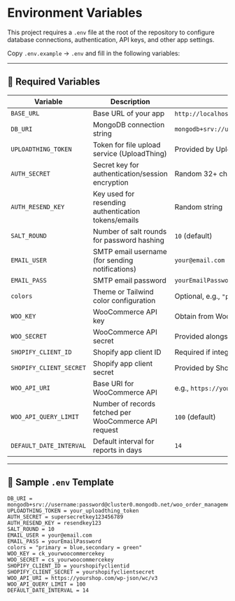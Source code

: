 # Environment Variables

This project requires a `.env` file at the root of the repository to configure database connections, authentication, API keys, and other app settings.

Copy `.env.example` → `.env` and fill in the following variables:

---

## 🔹 Required Variables

| Variable                | Description                                           | Example / Notes                                               |
| ----------------------- | ----------------------------------------------------- | ------------------------------------------------------------- |
| `BASE_URL`              | Base URL of your app                                  | `http://localhost:3000` or your production domain             |
| `DB_URI`                | MongoDB connection string                             | `mongodb+srv://username:password@cluster0.mongodb.net/dbname` |
| `UPLOADTHING_TOKEN`     | Token for file upload service (UploadThing)           | Provided by UploadThing dashboard                             |
| `AUTH_SECRET`           | Secret key for authentication/session encryption      | Random 32+ character string                                   |
| `AUTH_RESEND_KEY`       | Key used for resending authentication tokens/emails   | Random string                                                 |
| `SALT_ROUND`            | Number of salt rounds for password hashing            | `10` (default)                                                |
| `EMAIL_USER`            | SMTP email username (for sending notifications)       | `your@email.com`                                              |
| `EMAIL_PASS`            | SMTP email password                                   | `yourEmailPassword`                                           |
| `colors`                | Theme or Tailwind color configuration                 | Optional, e.g., `"primary = blue, secondary = green"`         |
| `WOO_KEY`               | WooCommerce API key                                   | Obtain from WooCommerce > Settings > Advanced > REST API      |
| `WOO_SECRET`            | WooCommerce API secret                                | Provided alongside `WOO_KEY`                                  |
| `SHOPIFY_CLIENT_ID`     | Shopify app client ID                                 | Required if integrating Shopify features                      |
| `SHOPIFY_CLIENT_SECRET` | Shopify app client secret                             | Provided by Shopify Partners dashboard                        |
| `WOO_API_URI`           | Base URI for WooCommerce API                          | e.g., `https://yourshop.com/wp-json/wc/v3`                    |
| `WOO_API_QUERY_LIMIT`   | Number of records fetched per WooCommerce API request | `100` (default)                                               |
| `DEFAULT_DATE_INTERVAL` | Default interval for reports in days                  | `14`                                                          |

---

## 🔹 Sample `.env` Template

```BASE_URL = http://localhost:3000
DB_URI = mongodb+srv://username:password@cluster0.mongodb.net/woo_order_management
UPLOADTHING_TOKEN = your_uploadthing_token
AUTH_SECRET = supersecretkey123456789
AUTH_RESEND_KEY = resendkey123
SALT_ROUND = 10
EMAIL_USER = your@email.com
EMAIL_PASS = yourEmailPassword
colors = "primary = blue,secondary = green"
WOO_KEY = ck_yourwoocommercekey
WOO_SECRET = cs_yourwoocommercekey
SHOPIFY_CLIENT_ID = yourshopifyclientid
SHOPIFY_CLIENT_SECRET = yourshopifyclientsecret
WOO_API_URI = https://yourshop.com/wp-json/wc/v3
WOO_API_QUERY_LIMIT = 100
DEFAULT_DATE_INTERVAL = 14
```
